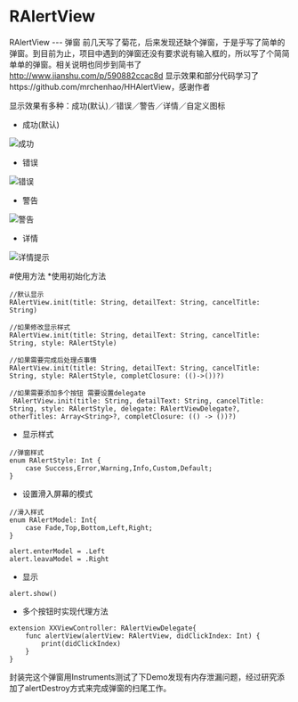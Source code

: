 # RAlertView
RAlertView --- 弹窗
前几天写了菊花，后来发现还缺个弹窗，于是乎写了简单的弹窗。到目前为止，项目中遇到的弹窗还没有要求说有输入框的，所以写了个简简单单的弹窗。相关说明也同步到简书了 http://www.jianshu.com/p/590882ccac8d
显示效果和部分代码学习了https://github.com/mrchenhao/HHAlertView，感谢作者

显示效果有多种：成功(默认)／错误／警告／详情／自定义图标

* 成功(默认)



![成功](http://upload-images.jianshu.io/upload_images/3243621-2152bf846cc5507a.png?imageMogr2/auto-orient/strip%7CimageView2/2/w/1240)

* 错误

![错误](http://upload-images.jianshu.io/upload_images/3243621-1848623b5418145d.png?imageMogr2/auto-orient/strip%7CimageView2/2/w/1240)
* 警告

![警告](http://upload-images.jianshu.io/upload_images/3243621-03db62aa10bf4f28.png?imageMogr2/auto-orient/strip%7CimageView2/2/w/1240)

* 详情


![详情提示](http://upload-images.jianshu.io/upload_images/3243621-7e8be63655367477.png?imageMogr2/auto-orient/strip%7CimageView2/2/w/1240)

 #使用方法
*使用初始化方法
```
//默认显示
RAlertView.init(title: String, detailText: String, cancelTitle: String)

//如果修改显示样式
RAlertView.init(title: String, detailText: String, cancelTitle: String, style: RAlertStyle)

//如果需要完成后处理点事情
RAlertView.init(title: String, detailText: String, cancelTitle: String, style: RAlertStyle, completClosure: (()->())?)

//如果需要添加多个按钮 需要设置delegate
 RAlertView.init(title: String, detailText: String, cancelTitle: String, style: RAlertStyle, delegate: RAlertViewDelegate?, otherTitles: Array<String>?, completClosure: (() -> ())?)

```
* 显示样式
```
//弹窗样式
enum RAlertStyle: Int {
    case Success,Error,Warning,Info,Custom,Default;
}
```
* 设置滑入屏幕的模式
```
//滑入样式
enum RAlertModel: Int{
    case Fade,Top,Bottom,Left,Right;
}

alert.enterModel = .Left
alert.leavaModel = .Right
```
* 显示
```
alert.show()
```
* 多个按钮时实现代理方法
```
extension XXViewController: RAlertViewDelegate{
    func alertView(alertView: RAlertView, didClickIndex: Int) {
        print(didClickIndex)
    }
}
```
封装完这个弹窗用Instruments测试了下Demo发现有内存泄漏问题，经过研究添加了alertDestroy方式来完成弹窗的扫尾工作。
